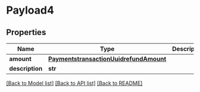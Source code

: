 # Payload4

## Properties
Name | Type | Description | Notes
------------ | ------------- | ------------- | -------------
**amount** | [**PaymentstransactionUuidrefundAmount**](PaymentstransactionUuidrefundAmount.md) |  | [optional] 
**description** | **str** |  | [optional] 

[[Back to Model list]](../README.md#documentation-for-models) [[Back to API list]](../README.md#documentation-for-api-endpoints) [[Back to README]](../README.md)



